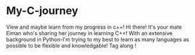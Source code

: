 # My-C-journey
View and maybe learn from my progress in c++!
Hi there! It's your mate Eiman who's sharing her journey in learning C++! With an extensive background in Python-I'm trying to my best to learn as many languages as possible to be flexible and knowledgable! Tag along !

